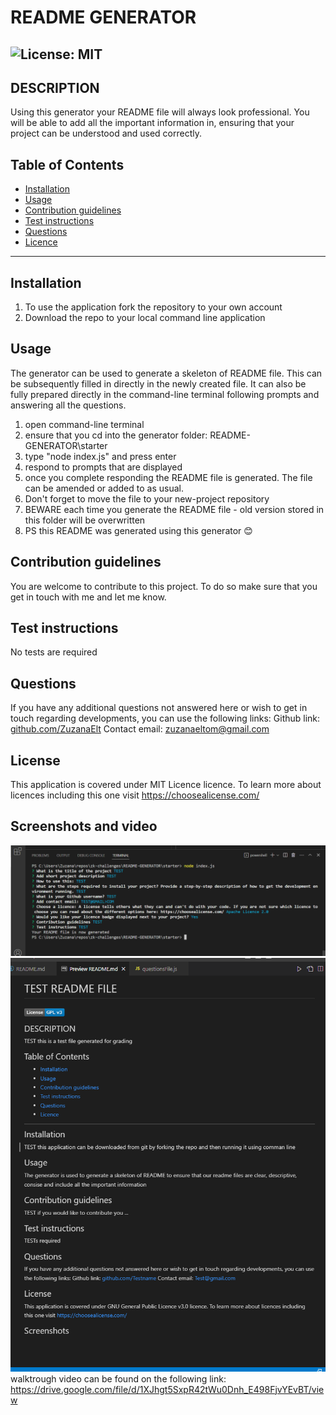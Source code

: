      
# README GENERATOR   

![License: MIT](https://img.shields.io/badge/License-MIT-yellow.svg)
-----   
        
## DESCRIPTION
Using this generator your README file will always look professional. You will be able to add all the important information in, ensuring that your project can be understood and used correctly.

## Table of Contents

 * [Installation](#depencencies)
 * [Usage](#usage)
 * [Contribution guidelines](#contributing)
 * [Test instructions](#tests)
 * [Questions](#questions)
 * [Licence](#licence)


-----

## Installation
  1. To use the application fork the repository to your own account
  2. Download the repo to your local command line application


## Usage
  The generator can be used to generate a skeleton of README file. This can be subsequently filled in directly in the newly created file.
  It can also be fully prepared directly in the command-line terminal following prompts and answering all the questions.
  1. open command-line terminal
  2. ensure that you cd into the generator folder: README-GENERATOR\starter
  3. type "node index.js" and press enter
  4. respond to prompts that are displayed
  5. once you complete responding the README file is generated. The file can be amended or added to as usual. 
  6. Don't forget to move the file to your new-project repository
  7. BEWARE each time you generate the README file - old version stored in this folder will be overwritten
  8. PS this README was generated using this generator 😊



## Contribution guidelines
  You are welcome to contribute to this project. To do so make sure that you get in touch with me and let me know.


## Test instructions
  No tests are required

            
## Questions
If you have any additional questions not answered here or wish to get in touch regarding developments, you can use the following links:
Github link: [github.com/ZuzanaElt](https://https://github.com/ZuzanaElt)
Contact email: zuzanaeltom@gmail.com 


## License
This application is covered under MIT Licence licence. 
To learn more about licences including this one visit https://choosealicense.com/

## Screenshots and video
![git-bash-flow](screenshots/git-bash-flow.png)
![test README page](screenshots/Test-page%20screenshot.png)
walktrough video can be found on the following link: https://drive.google.com/file/d/1XJhgt5SxpR42tWu0Dnh_E498FjvYEvBT/view